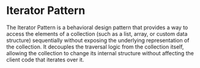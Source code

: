 # Iterator Pattern

The Iterator Pattern is a behavioral design pattern that provides a way to access the elements of a collection (such as a list, array, or custom data structure) sequentially without exposing the underlying representation of the collection. It decouples the traversal logic from the collection itself, allowing the collection to change its internal structure without affecting the client code that iterates over it.
